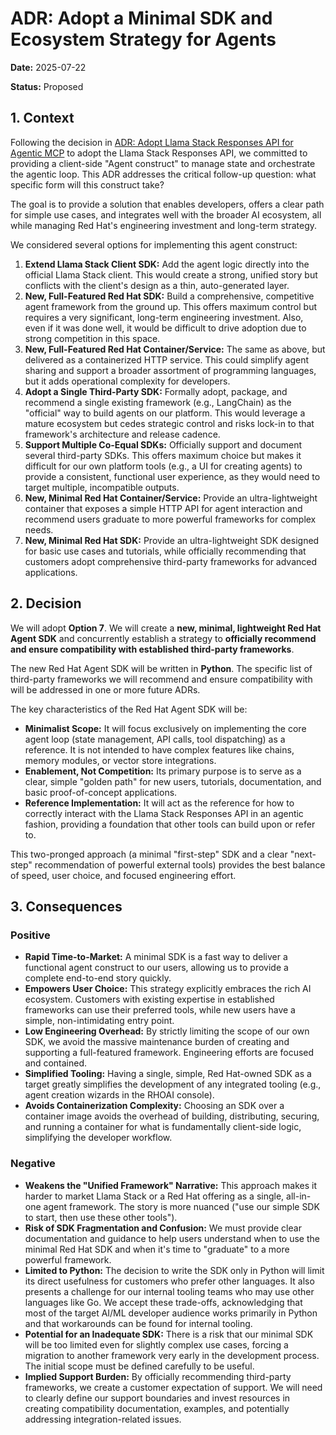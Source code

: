 # ADR: Adopt a Minimal SDK and Ecosystem Strategy for Agents

**Date:** 2025-07-22

**Status:** Proposed

## 1. Context

Following the decision in [ADR: Adopt Llama Stack Responses API for Agentic MCP](https://github.com/opendatahub-io/agents/pull/1) to adopt the Llama Stack Responses API, we committed to providing a client-side "Agent construct" to manage state and orchestrate the agentic loop. This ADR addresses the critical follow-up question: what specific form will this construct take?

The goal is to provide a solution that enables developers, offers a clear path for simple use cases, and integrates well with the broader AI ecosystem, all while managing Red Hat's engineering investment and long-term strategy.

We considered several options for implementing this agent construct:

1. **Extend Llama Stack Client SDK:** Add the agent logic directly into the official Llama Stack client. This would create a strong, unified story but conflicts with the client's design as a thin, auto-generated layer.
2. **New, Full-Featured Red Hat SDK:** Build a comprehensive, competitive agent framework from the ground up. This offers maximum control but requires a very significant, long-term engineering investment. Also, even if it was done well, it would be difficult to drive adoption due to strong competition in this space.
3. **New, Full-Featured Red Hat Container/Service:** The same as above, but delivered as a containerized HTTP service. This could simplify agent sharing and support a broader assortment of programming languages, but it adds operational complexity for developers.
4. **Adopt a Single Third-Party SDK:** Formally adopt, package, and recommend a single existing framework (e.g., LangChain) as the "official" way to build agents on our platform. This would leverage a mature ecosystem but cedes strategic control and risks lock-in to that framework's architecture and release cadence.
5. **Support Multiple Co-Equal SDKs:** Officially support and document several third-party SDKs. This offers maximum choice but makes it difficult for our own platform tools (e.g., a UI for creating agents) to provide a consistent, functional user experience, as they would need to target multiple, incompatible outputs.
6. **New, Minimal Red Hat Container/Service:** Provide an ultra-lightweight container that exposes a simple HTTP API for agent interaction and recommend users graduate to more powerful frameworks for complex needs.
7. **New, Minimal Red Hat SDK:** Provide an ultra-lightweight SDK designed for basic use cases and tutorials, while officially recommending that customers adopt comprehensive third-party frameworks for advanced applications.

## 2. Decision

We will adopt **Option 7**. We will create a **new, minimal, lightweight Red Hat Agent SDK** and concurrently establish a strategy to **officially recommend and ensure compatibility with established third-party frameworks**.

The new Red Hat Agent SDK will be written in **Python**. The specific list of third-party frameworks we will recommend and ensure compatibility with will be addressed in one or more future ADRs.

The key characteristics of the Red Hat Agent SDK will be:

* **Minimalist Scope:** It will focus exclusively on implementing the core agent loop (state management, API calls, tool dispatching) as a reference. It is not intended to have complex features like chains, memory modules, or vector store integrations.
* **Enablement, Not Competition:** Its primary purpose is to serve as a clear, simple "golden path" for new users, tutorials, documentation, and basic proof-of-concept applications.
* **Reference Implementation:** It will act as the reference for how to correctly interact with the Llama Stack Responses API in an agentic fashion, providing a foundation that other tools can build upon or refer to.

This two-pronged approach (a minimal "first-step" SDK and a clear "next-step" recommendation of powerful external tools) provides the best balance of speed, user choice, and focused engineering effort.

## 3. Consequences

### Positive

* **Rapid Time-to-Market:** A minimal SDK is a fast way to deliver a functional agent construct to our users, allowing us to provide a complete end-to-end story quickly.
* **Empowers User Choice:** This strategy explicitly embraces the rich AI ecosystem. Customers with existing expertise in established frameworks can use their preferred tools, while new users have a simple, non-intimidating entry point.
* **Low Engineering Overhead:** By strictly limiting the scope of our own SDK, we avoid the massive maintenance burden of creating and supporting a full-featured framework. Engineering efforts are focused and contained.
* **Simplified Tooling:** Having a single, simple, Red Hat-owned SDK as a target greatly simplifies the development of any integrated tooling (e.g., agent creation wizards in the RHOAI console).
* **Avoids Containerization Complexity:** Choosing an SDK over a container image avoids the overhead of building, distributing, securing, and running a container for what is fundamentally client-side logic, simplifying the developer workflow.

### Negative

* **Weakens the "Unified Framework" Narrative:** This approach makes it harder to market Llama Stack or a Red Hat offering as a single, all-in-one agent framework. The story is more nuanced ("use our simple SDK to start, then use these other tools").
* **Risk of SDK Fragmentation and Confusion:** We must provide clear documentation and guidance to help users understand when to use the minimal Red Hat SDK and when it's time to "graduate" to a more powerful framework.
* **Limited to Python:** The decision to write the SDK only in Python will limit its direct usefulness for customers who prefer other languages. It also presents a challenge for our internal tooling teams who may use other languages like Go. We accept these trade-offs, acknowledging that most of the target AI/ML developer audience works primarily in Python and that workarounds can be found for internal tooling.
* **Potential for an Inadequate SDK:** There is a risk that our minimal SDK will be too limited even for slightly complex use cases, forcing a migration to another framework very early in the development process. The initial scope must be defined carefully to be useful.
* **Implied Support Burden:** By officially recommending third-party frameworks, we create a customer expectation of support. We will need to clearly define our support boundaries and invest resources in creating compatibility documentation, examples, and potentially addressing integration-related issues.
